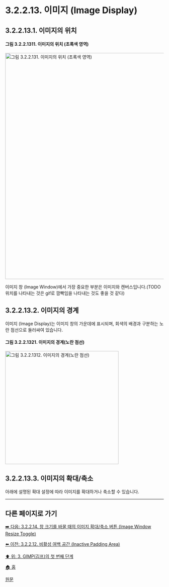 # 3.2.2.13. 이미지 (Image Display)
## 3.2.2.13.1. 이미지의 위치
#### 그림 3.2.2.1311. 이미지의 위치 (초록색 영역)
<img width="720" alt="그림 3.2.2.131. 이미지의 위치 (초록색 영역)" environment="MacOS:Sonoma 14.2.1 GIMP 2.10.36" src="https://github.com/wonder13662/gimp/assets/15767104/79dd60af-6326-49e9-975c-b290d1a1d02a">

이미지 창 (Image Window)에서 가장 중요한 부분은 이미지와 캔버스입니다.(TODO 위치를 나타내는 것은 gif로 깜빡임을 나타내는 것도 좋을 것 같다) 

## 3.2.2.13.2. 이미지의 경계
이미지 (Image Display)는 이미지 창의 가운데에 표시되며, 회색의 배경과 구분하는 노란 점선으로 둘러싸여 있습니다.

#### 그림 3.2.2.1321. 이미지의 경계(노란 점선)
<img width="360" alt="그림 3.2.2.1312. 이미지의 경계(노란 점선)" environment="MacOS:Sonoma 14.2.1 GIMP 2.10.36" src="https://github.com/wonder13662/gimp/assets/15767104/3ba59d1d-9006-455a-82cd-9687decfa31a">

## 3.2.2.13.3. 이미지의 확대/축소
아래에 설명된 확대 설정에 따라 이미지를 확대하거나 축소할 수 있습니다.

***

## 다른 페이지로 가기
[➡️ 다음: 3.2.2.14. 창 크기를 바꿀 때의 이미지 확대/축소 버튼 (Image Window Resize Toggle)](./03-02-02-image-windowx-14-image-window-resize-toggle.md)

[⬅️ 이전: 3.2.2.12. 비활성 여백 공간 (Inactive Padding Area)](./03-02-02-image-windowx-12-inactive-padding-area.md)

[⬆️ 위: 3. GIMP(김프)의 첫 번째 단계](./03-00-first-step-with-gimp.md)

[🏠 홈](./00-home.md)

[원문](https://docs.gimp.org/2.10/ko/gimp-image-window.html)
